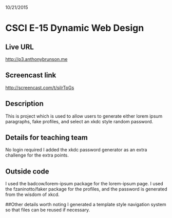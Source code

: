 10/21/2015
# CSCI E-15 Dynamic Web Design

## Live URL
<http://p3.anthonybrunson.me>

## Screencast link
<http://screencast.com/t/silrTpGs>

## Description
This is project  which is used to allow users to generate either lorem
ipsum paragraphs, fake profiles, and select an xkdc style random password.  

## Details for teaching team
No login required
I added the xkdc password generator as an extra challenge for the extra
points.

## Outside code
I used the badcow/lorem-ipsum package for the lorem-ipsum page.
I used the fzaninotto/faker package for the profiles, and the
password is generated from the wisdom of xkcd.

##Other details worth noting
I generated a template style
navigation system so that files can be reused if necessary.

